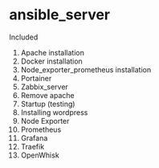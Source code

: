 # ansible_server


Included 
1. Apache installation
2. Docker installation
3. Node_exporter_prometheus installation
4. Portainer 
5. Zabbix_server
6. Remove apache
7. Startup (testing)
8. Installing wordpress
9. Node Exporter
10. Prometheus
11. Grafana
12. Traefik
13. OpenWhisk
